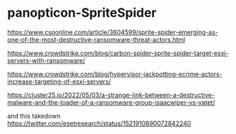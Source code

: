 # panopticon-SpriteSpider

https://www.csoonline.com/article/3604599/sprite-spider-emerging-as-one-of-the-most-destructive-ransomware-threat-actors.html

https://www.crowdstrike.com/blog/carbon-spider-sprite-spider-target-esxi-servers-with-ransomware/

https://www.crowdstrike.com/blog/hypervisor-jackpotting-ecrime-actors-increase-targeting-of-esxi-servers/

https://cluster25.io/2022/05/03/a-strange-link-between-a-destructive-malware-and-the-loader-of-a-ransomware-group-isaacwiper-vs-vatet/

and this takedown https://twitter.com/esetresearch/status/1521910890072842240
